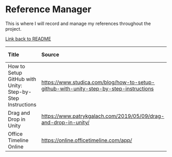 # Reference Manager

This is where I will record and manage my references throughout the project.

[Link back to README](README.md)

| Title  | Source | Author | Date of Use | Reference Type | My Use |
| :----- | :----- | :----- | :-----      | :-----         | :----- |
| How to Setup GitHub with Unity: Step-by-Step Instructions | https://www.studica.com/blog/how-to-setup-github-with-unity-step-by-step-instructions | Kristiel | 04/10/21 | Blog Post | Setup Instructions |
| Drag and Drop in Unity | https://www.patrykgalach.com/2019/05/09/drag-and-drop-in-unity/ | Patryk Galach | 05/10/21 | Blog Post | Unity Research |
| Office Timeline Online | https://online.officetimeline.com/app/ | N/A | 06/10/21 | Tool | Creation of Project Timeline | 